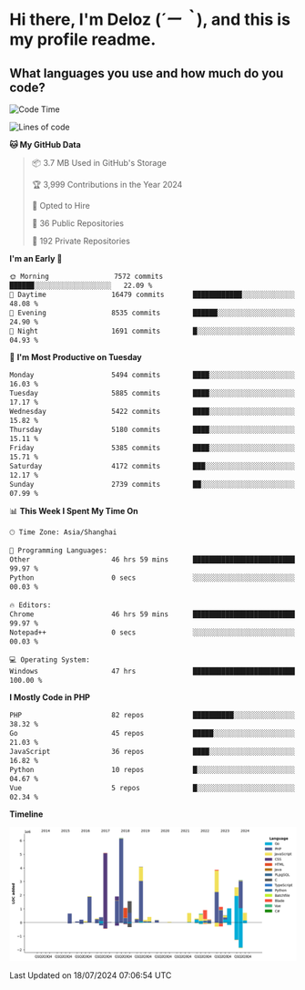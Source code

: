# **Hi there, I'm Deloz (*´ー｀*), and this is my profile readme.**

## **What languages you use and how much do you code?**

<!--START_SECTION:waka-->
![Code Time](http://img.shields.io/badge/Code%20Time-4%2C443%20hrs%2049%20mins-blue)

![Lines of code](https://img.shields.io/badge/From%20Hello%20World%20I%27ve%20Written-40.1%20million%20lines%20of%20code-blue)

**🐱 My GitHub Data** 

> 📦 3.7 MB Used in GitHub's Storage 
 > 
> 🏆 3,999 Contributions in the Year 2024
 > 
> 💼 Opted to Hire
 > 
> 📜 36 Public Repositories 
 > 
> 🔑 192 Private Repositories 
 > 
**I'm an Early 🐤** 

```text
🌞 Morning                7572 commits        ██████░░░░░░░░░░░░░░░░░░░   22.09 % 
🌆 Daytime                16479 commits       ████████████░░░░░░░░░░░░░   48.08 % 
🌃 Evening                8535 commits        ██████░░░░░░░░░░░░░░░░░░░   24.90 % 
🌙 Night                  1691 commits        █░░░░░░░░░░░░░░░░░░░░░░░░   04.93 % 
```
📅 **I'm Most Productive on Tuesday** 

```text
Monday                   5494 commits        ████░░░░░░░░░░░░░░░░░░░░░   16.03 % 
Tuesday                  5885 commits        ████░░░░░░░░░░░░░░░░░░░░░   17.17 % 
Wednesday                5422 commits        ████░░░░░░░░░░░░░░░░░░░░░   15.82 % 
Thursday                 5180 commits        ████░░░░░░░░░░░░░░░░░░░░░   15.11 % 
Friday                   5385 commits        ████░░░░░░░░░░░░░░░░░░░░░   15.71 % 
Saturday                 4172 commits        ███░░░░░░░░░░░░░░░░░░░░░░   12.17 % 
Sunday                   2739 commits        ██░░░░░░░░░░░░░░░░░░░░░░░   07.99 % 
```


📊 **This Week I Spent My Time On** 

```text
🕑︎ Time Zone: Asia/Shanghai

💬 Programming Languages: 
Other                    46 hrs 59 mins      █████████████████████████   99.97 % 
Python                   0 secs              ░░░░░░░░░░░░░░░░░░░░░░░░░   00.03 % 

🔥 Editors: 
Chrome                   46 hrs 59 mins      █████████████████████████   99.97 % 
Notepad++                0 secs              ░░░░░░░░░░░░░░░░░░░░░░░░░   00.03 % 

💻 Operating System: 
Windows                  47 hrs              █████████████████████████   100.00 % 
```

**I Mostly Code in PHP** 

```text
PHP                      82 repos            ██████████░░░░░░░░░░░░░░░   38.32 % 
Go                       45 repos            █████░░░░░░░░░░░░░░░░░░░░   21.03 % 
JavaScript               36 repos            ████░░░░░░░░░░░░░░░░░░░░░   16.82 % 
Python                   10 repos            █░░░░░░░░░░░░░░░░░░░░░░░░   04.67 % 
Vue                      5 repos             █░░░░░░░░░░░░░░░░░░░░░░░░   02.34 % 
```



**Timeline**

![Lines of Code chart](https://raw.githubusercontent.com/deloz/deloz/main/assets/bar_graph.png)


 Last Updated on 18/07/2024 07:06:54 UTC
<!--END_SECTION:waka-->
